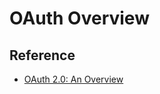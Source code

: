 # OAuth Overview

## Reference

- [OAuth 2.0: An Overview](https://www.youtube.com/watch?v=CPbvxxslDTU)
